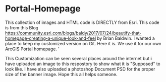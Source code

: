 # Portal-Homepage
This collection of images and HTML code is DIRECTLY from Esri. This code is from this Blog https://community.esri.com/blogs/baldy/2017/07/24/beautify-that-homepage-creating-a-unique-look-and-feel by Brian Baldwin. I wanted a place to keep my customized version on Git. Here it is. We use it for our own ArcGIS Portal homepage. '

This Customization can be seen several places around the internet but i have uploaded an image to this respostory to show what it is "Supposed" to look like. I have also uploaded a photoshop Document PSD for the proper size of the banner image. Hope this all helps someone. 
